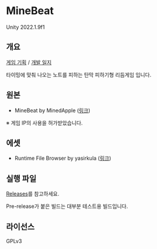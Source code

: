# MineBeat

Unity 2022.1.9f1

## 개요

[게임 기획](https://www.notion.so/note2/MineBeat-38e37682fb994e3683f269614ec193a9) / [개발 일지](https://www.notion.so/note2/MineBeat-e4a1b484879f4c44aa11e7c5f5fae198)

타이밍에 맞춰 나오는 노트를 피하는 탄막 피하기형 리듬게임 입니다.

## 원본

- MineBeat by MinedApple ([링크](https://www.youtube.com/playlist?list=PL1dMxl3V0rview3PVtsyK5TKp1hc5ipOG))

※ 게임 IP의 사용을 허가받았습니다.

## 에셋

- Runtime File Browser by yasirkula ([링크](https://assetstore.unity.com/packages/tools/gui/runtime-file-browser-113006))

## 실행 파일

[Releases](https://github.com/hwahyang1/MineBeat/releases)를 참고하세요.

Pre-release가 붙은 빌드는 대부분 테스트용 빌드입니다.

## 라이선스

GPLv3